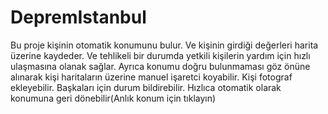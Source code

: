 # DepremIstanbul
Bu proje kişinin otomatik konumunu bulur. Ve kişinin girdiği değerleri harita üzerine kaydeder. Ve  tehlikeli bir durumda 
yetkili kişilerin yardım için hızlı ulaşmasına olanak sağlar. Ayrıca konumu doğru bulunmaması göz önüne alınarak kişi haritaların üzerine manuel işaretci koyabilir.
Kişi fotograf ekleyebilir. 
Başkaları için durum bildirebilir.
Hızlıca otomatik olarak konumuna geri dönebilir(Anlık konum için tıklayın)
